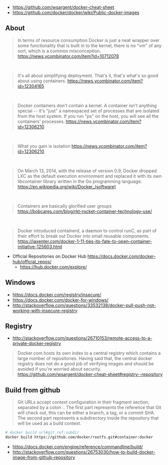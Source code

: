 - https://github.com/wsargent/docker-cheat-sheet
- https://github.com/docker/docker/wiki/Public-docker-images

## About

> In terms of resource consumption Docker is just a neat wrapper over some functionality that is built in to the kernel, there is no "vm" of any sort, which is a common misconception.
> https://news.ycombinator.com/item?id=10712078

<br>

> It's all about simplifying deployment. That's it, that's what's so good about using containers.
> https://news.ycombinator.com/item?id=12304165

<br>

> Docker containers don't contain a kernel. A container isn't anything special -- it's "just" a namespaced set of processes that are isolated from the host system. If you run "ps" on the host, you will see all the containers' processes.
> https://news.ycombinator.com/item?id=12306210

<br>

> What you gain is isolation
> https://news.ycombinator.com/item?id=12306210

<br>

> On March 13, 2014, with the release of version 0.9, Docker dropped LXC as the default execution environment and replaced it with its own libcontainer library written in the Go programming language.
> https://en.wikipedia.org/wiki/Docker_(software)

<br>

> Containers are basically glorified user groups
> https://bobcares.com/blog/rkt-rocket-container-technology-use/

<br>

> Docker introduced containerd, a daemon to control runC, as part of their effort to break out Docker into small reusable components.
> https://jaxenter.com/docker-1-11-ties-its-fate-to-open-container-initiative-125603.html

- Official Repositories on Docker Hub https://docs.docker.com/docker-hub/official_repos/
  - https://hub.docker.com/explore/

## Windows

- https://docs.docker.com/registry/insecure/
- https://docs.docker.com/docker-for-windows/
- http://stackoverflow.com/questions/33532138/docker-pull-push-not-working-with-insecure-registry

## Registry

- http://stackoverflow.com/questions/26710153/remote-access-to-a-private-docker-registry

> Docker.com hosts its own index to a central registry which contains a large number of repositories. Having said that, the central docker registry does not do a good job of verifying images and should be avoided if you're worried about security.
> https://github.com/wsargent/docker-cheat-sheet#registry--repository

## Build from github

> Git URLs accept context configuration in their fragment section, separated by a colon :. The first part represents the reference that Git will check out, this can be either a branch, a tag, or a commit SHA. The second part represents a subdirectory inside the repository that will be used as a build context.

```bash
# docker build url#git_ref:subdir
docker build https://github.com/docker/rootfs.git#container:docker
```

- https://docs.docker.com/engine/reference/commandline/build/
- http://stackoverflow.com/questions/26753030/how-to-build-docker-image-from-github-repository
